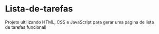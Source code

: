 # Lista-de-tarefas
Projeto ultilizando HTML, CSS e JavaScript para gerar uma pagina de lista de tarefas funcional!

